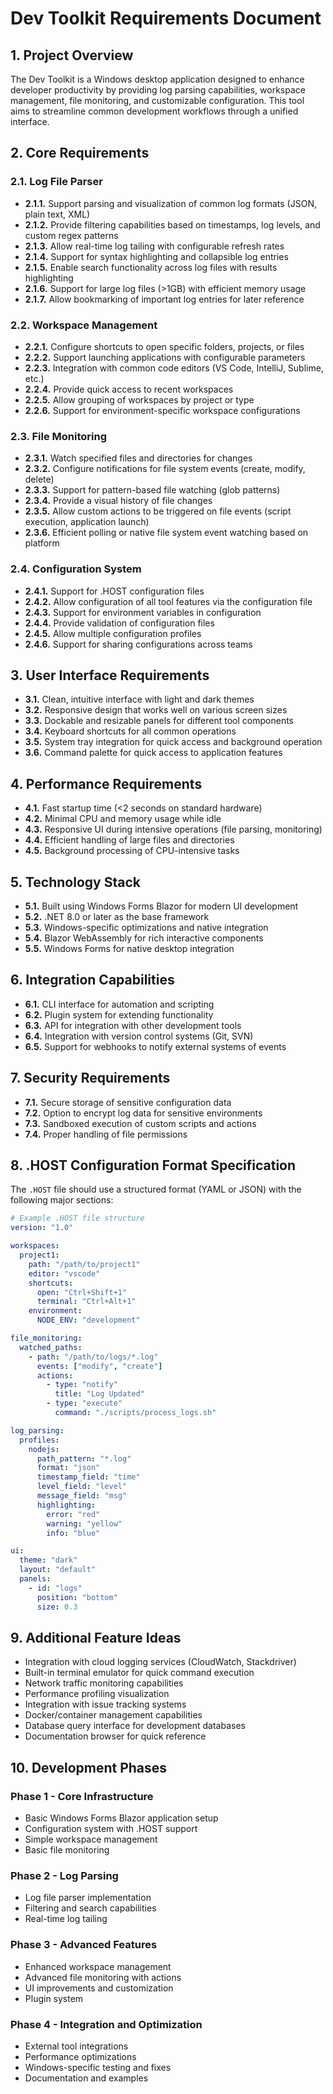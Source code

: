 # Dev Toolkit Requirements Document

## 1. Project Overview

The Dev Toolkit is a Windows desktop application designed to enhance developer productivity by providing log parsing capabilities, workspace management, file monitoring, and customizable configuration. This tool aims to streamline common development workflows through a unified interface.

## 2. Core Requirements

### 2.1. Log File Parser

- **2.1.1.** Support parsing and visualization of common log formats (JSON, plain text, XML)
- **2.1.2.** Provide filtering capabilities based on timestamps, log levels, and custom regex patterns
- **2.1.3.** Allow real-time log tailing with configurable refresh rates
- **2.1.4.** Support for syntax highlighting and collapsible log entries
- **2.1.5.** Enable search functionality across log files with results highlighting
- **2.1.6.** Support for large log files (>1GB) with efficient memory usage
- **2.1.7.** Allow bookmarking of important log entries for later reference

### 2.2. Workspace Management

- **2.2.1.** Configure shortcuts to open specific folders, projects, or files
- **2.2.2.** Support launching applications with configurable parameters
- **2.2.3.** Integration with common code editors (VS Code, IntelliJ, Sublime, etc.)
- **2.2.4.** Provide quick access to recent workspaces
- **2.2.5.** Allow grouping of workspaces by project or type
- **2.2.6.** Support for environment-specific workspace configurations

### 2.3. File Monitoring

- **2.3.1.** Watch specified files and directories for changes
- **2.3.2.** Configure notifications for file system events (create, modify, delete)
- **2.3.3.** Support for pattern-based file watching (glob patterns)
- **2.3.4.** Provide a visual history of file changes
- **2.3.5.** Allow custom actions to be triggered on file events (script execution, application launch)
- **2.3.6.** Efficient polling or native file system event watching based on platform

### 2.4. Configuration System

- **2.4.1.** Support for .HOST configuration files
- **2.4.2.** Allow configuration of all tool features via the configuration file
- **2.4.3.** Support for environment variables in configuration
- **2.4.4.** Provide validation of configuration files
- **2.4.5.** Allow multiple configuration profiles
- **2.4.6.** Support for sharing configurations across teams

## 3. User Interface Requirements

- **3.1.** Clean, intuitive interface with light and dark themes
- **3.2.** Responsive design that works well on various screen sizes
- **3.3.** Dockable and resizable panels for different tool components
- **3.4.** Keyboard shortcuts for all common operations
- **3.5.** System tray integration for quick access and background operation
- **3.6.** Command palette for quick access to application features

## 4. Performance Requirements

- **4.1.** Fast startup time (<2 seconds on standard hardware)
- **4.2.** Minimal CPU and memory usage while idle
- **4.3.** Responsive UI during intensive operations (file parsing, monitoring)
- **4.4.** Efficient handling of large files and directories
- **4.5.** Background processing of CPU-intensive tasks

## 5. Technology Stack

- **5.1.** Built using Windows Forms Blazor for modern UI development
- **5.2.** .NET 8.0 or later as the base framework
- **5.3.** Windows-specific optimizations and native integration
- **5.4.** Blazor WebAssembly for rich interactive components
- **5.5.** Windows Forms for native desktop integration

## 6. Integration Capabilities

- **6.1.** CLI interface for automation and scripting
- **6.2.** Plugin system for extending functionality
- **6.3.** API for integration with other development tools
- **6.4.** Integration with version control systems (Git, SVN)
- **6.5.** Support for webhooks to notify external systems of events

## 7. Security Requirements

- **7.1.** Secure storage of sensitive configuration data
- **7.2.** Option to encrypt log data for sensitive environments
- **7.3.** Sandboxed execution of custom scripts and actions
- **7.4.** Proper handling of file permissions

## 8. .HOST Configuration Format Specification

The `.HOST` file should use a structured format (YAML or JSON) with the following major sections:

```yaml
# Example .HOST file structure
version: "1.0"

workspaces:
  project1:
    path: "/path/to/project1"
    editor: "vscode"
    shortcuts:
      open: "Ctrl+Shift+1"
      terminal: "Ctrl+Alt+1"
    environment:
      NODE_ENV: "development"

file_monitoring:
  watched_paths:
    - path: "/path/to/logs/*.log"
      events: ["modify", "create"]
      actions:
        - type: "notify"
          title: "Log Updated"
        - type: "execute"
          command: "./scripts/process_logs.sh"

log_parsing:
  profiles:
    nodejs:
      path_pattern: "*.log"
      format: "json"
      timestamp_field: "time"
      level_field: "level"
      message_field: "msg"
      highlighting:
        error: "red"
        warning: "yellow"
        info: "blue"

ui:
  theme: "dark"
  layout: "default"
  panels:
    - id: "logs"
      position: "bottom"
      size: 0.3
```

## 9. Additional Feature Ideas

- Integration with cloud logging services (CloudWatch, Stackdriver)
- Built-in terminal emulator for quick command execution
- Network traffic monitoring capabilities
- Performance profiling visualization
- Integration with issue tracking systems
- Docker/container management capabilities
- Database query interface for development databases
- Documentation browser for quick reference

## 10. Development Phases

### Phase 1 - Core Infrastructure
- Basic Windows Forms Blazor application setup
- Configuration system with .HOST support
- Simple workspace management
- Basic file monitoring

### Phase 2 - Log Parsing
- Log file parser implementation
- Filtering and search capabilities
- Real-time log tailing

### Phase 3 - Advanced Features
- Enhanced workspace management
- Advanced file monitoring with actions
- UI improvements and customization
- Plugin system

### Phase 4 - Integration and Optimization
- External tool integrations
- Performance optimizations
- Windows-specific testing and fixes
- Documentation and examples 